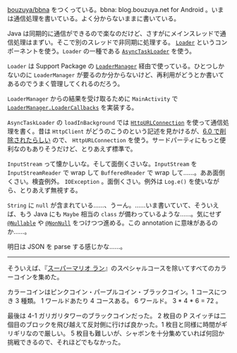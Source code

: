 [bouzuya/bbna][] をつくっている。bbna: blog.bouzuya.net for Android 。いまは通信処理を書いている。よく分からないままに書いている。

Java は同期的に通信ができるので楽なのだけど、さすがにメインスレッドで通信処理はまずい。そこで別のスレッドで非同期に処理する。 [`Loader`](https://developer.android.com/guide/components/loaders.html) というコンポーネントを使う。`Loader` の一種である [`AsyncTaskLoader`](https://developer.android.com/reference/android/content/AsyncTaskLoader.html) を使う。

`Loader` は Support Package の [`LoaderManager`](https://developer.android.com/reference/android/support/v4/app/LoaderManager.html) 経由で使っている。ひとつしかないのに `LoaderManager` が要るのか分からないけど、再利用がどうとか書いてあるのでうまく管理してくれるのだろう。

`LoaderManager` からの結果を受け取るために `MainActivity` で [`LoaderManager.LoaderCallbacks`](https://developer.android.com/reference/android/support/v4/app/LoaderManager.LoaderCallbacks.html) を実装する。

`AsyncTaskLoader` の `loadInBackground` では [`HttpURLConnection`](https://developer.android.com/reference/java/net/HttpURLConnection.html) を使って通信処理を書く。昔は `HttpClient` がどうのこうのという記述を見かけるが、[6.0 で削除されたらしい](https://developer.android.com/about/versions/marshmallow/android-6.0-changes.html#behavior-apache-http-client) ので、 `HttpURLConnection` を使う。サードパーティにもっと便利なのもありそうだけど、とりあえず標準で。

`InputStream` って懐かしいな。そして面倒くさいな。`InputStream` を `InputStreamReader` で wrap して `BufferedReader` で wrap して……。ああ面倒くさい。検査例外。 `IOException` 。面倒くさい。例外は `Log.e()` を使いながら、とりあえず無視する。

`String` に `null` が含まれている……、うーん。……いま書いていて、そういえば、もう Java にも `Maybe` 相当の `class` が備わっているような……。気にせず [`@Nullable`](https://developer.android.com/reference/android/support/annotation/Nullable.html) や [`@NonNull`](https://developer.android.com/reference/android/support/annotation/NonNull.html) をつけつつ進める。この annotation に意味があるのか……。

明日は JSON を parse する感じかな……。

-----

そういえば、『[スーパーマリオ ラン](https://supermariorun.com/ja/)』のスペシャルコースを除いてすべてのカラーコインを集めた。

カラーコインはピンクコイン・パープルコイン・ブラックコイン。1 コースにつき 3 種類。 1 ワールドあたり 4 コースある。 6 ワールド。 3 * 4 * 6 = 72 。

最後は 4-1 ガリガリタワーのブラックコインだった。 2 枚目の P スイッチは二個目のブロックを飛び越えて反対側に行けば良かった。1 枚目と同様に時間がギリギリなので厳しい。 5 枚目も難しいが、シャボンを十分集めていれば何回か挑戦できるので、それほどでもなかった。

[bouzuya/bbna]: https://github.com/bouzuya/bbna
